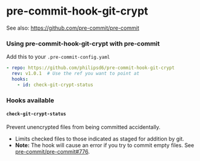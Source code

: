 # pre-commit-hook-git-crypt

See also: https://github.com/pre-commit/pre-commit

### Using pre-commit-hook-git-crypt with pre-commit

Add this to your `.pre-commit-config.yaml`

```yaml
- repo: https://github.com/philipsd6/pre-commit-hook-git-crypt
  rev: v1.0.1  # Use the ref you want to point at
  hooks:
    - id: check-git-crypt-status
```
### Hooks available

#### `check-git-crypt-status`
Prevent unencrypted files from being committed accidentally.
  - Limits checked files to those indicated as staged for addition by git.
  - **Note:** The hook will cause an error if you try to commit empty files. See
    [pre-commit/pre-commit#776](https://github.com/pre-commit/pre-commit/issues/776).
